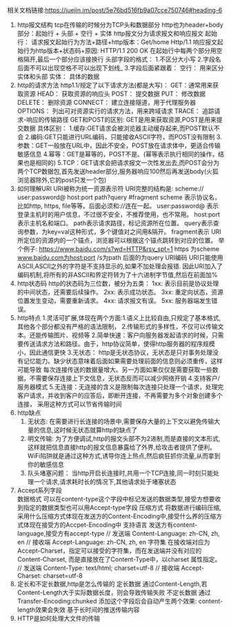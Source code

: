 相关文档链接:https://juejin.im/post/5e76bd516fb9a07cce750746#heading-6
1. http报文结构
    tcp在传输的时候分为TCP头和数据部分
    http也为header+body部分：起始行 + 头部 + 空行 + 实体
    http报文分为请求报文和响应报文
    起始行：
    请求报文起始行为方法+路径+http版本：Get/home Http/1.1
    响应报文起始行为http版本+状态码+原因: HTTP/1.1 200 OK
    在起始行中每两个部分用空格隔开,最后一个部分应该接换行
    头部字段的格式：
        1.不区分大小写
        2.字段名后面不可以出现空格不可以出现下划线_
        3.字段后面紧跟着：
    空行：
        用来区分实体和头部
    实体：
        具体的数据
2. http的请求方法
    http1.1/规定了以下请求方法(都是大写)：
        GET：通常用来获取资源
        HEAD： 获取资源的响应头
        POST： 提交数据
        PUT： 修改数据
        DELETE： 删除资源
        CONNECT： 建立连接隧道，用于代理服务器
        OPTIONS： 列出可对资源实行的请求方法，用来跨域请求
        TRACE： 追踪请求-响应的传输路径
    GET和POST的区别:
        GET是用来获取资源,POST是用来提交数据
        具体区别：
            1.缓存:GET请求会被浏览器主动缓存起来,而POST默认不会
            2.编码:GET只能进行URL编码，只能接收ASCII字符，而POST没有限制
            3.参数：GET一般放在URL中，因此不安全，POST放在请求体中，更适合传输敏感信息
            4.幂等：GET是幂等的，POST不是。(幂等表示执行相同的操作，结果也是相同的)
            5.TCP：GET请求会把请求报文一次性发出去,而POST会分为两个TCP数据包,首先发送header部分,服务器响应100然后再发送body(火狐浏览器除外,它的post只发一个包)
3. 如何理解URI
    URI被称为统一资源表示符
    URI完整的结构是: scheme:// user:password@ host:port path?query #fragment
        scheme 表示协议名，比如http, https, file等等。后面必须和://连在一起。
        user:password@ 表示登录主机时的用户信息，不过很不安全，不推荐使用，也不常用。
        host:port表示主机名和端口。
        path表示请求路径，标记资源所在位置。
        query表示查询参数，为key=val这种形式，多个键值对之间用&隔开。
        fragment表示 URI 所定位的资源内的一个锚点，浏览器可以根据这个锚点跳转到对应的位置。
        举个例子:
            https://www.baidu.com/s?wd=HTTP&rsv_spt=1
        https 为scheme www.baidu.com为host:port  /s为path 后面的为query
    URI编码
        URI只能使用ASCII,ASCII之外的字符是不支持显示的,如果不加处理会报错.
        因此URI加入了编码机制,将所有的非ASCII和界定符转为了十六进制字节值,然后在前面加%
4. http状态码
    http的状态码为三位数，被分为五类：
        1xx: 表示目前是协议处理的中间状态，还需要后续操作。
        2xx: 表示成功状态。
        3xx: 重定向状态，资源位置发生变动，需要重新请求。
        4xx: 请求报文有误。
        5xx: 服务器端发生错误。
5. http特点
    1.灵活可扩展,体现在两个方面:1.语义上比较自由,只规定了基本格式,其他各个部分都没有严格的语法限制，
                              2.传输形式的多样性，不仅可以传输文本。还能传输图片、视频等
    2.简单快速：客户向服务器发起请求的时候，只需要传送请求方法和路径。由于，http协议简单，使得http服务器的程序规模小，因此通信更快
    3.无状态： http是无状态协议，无状态是只对事务处理没有记忆能力。缺少状态意味着后面如果需要处理前面的信息则必须重传，这样可能导致
              每次连接传送的数据量增大。另一方面如果仅仅是需要获取一些数据，不需要保存连接上下文信息，无状态反而可以减少网络开销
    4.支持客户/服务器模式
    5.无连接：无连接的含义是限制每次连接只处理一个请求，处理完客户请求，并收到客户的应答后，即断开连接，不再需要为多个对象创建多个连接，
             采用这种方式可以节省传输时间
6. http缺点
    1. 无状态: 在需要进行长连接的场景中,需要保存大量的上下文以避免传输大量的信息,这时候无状态就算http的缺点了
    2. 明文传输: 为了方便调试,http的报文头部不为2进制,而是直接的文本形式,这样就把信息直接http的报文信息暴露给了外界,给攻击者提供了便利。
                WiFi陷阱就是通过这种方式,诱导你连上热点,然后疯狂抓你流量,从而拿到你的敏感信息
    3. 队头堵塞问题： 当http开启长连接时,共用一个TCP连接,同一时刻只能处理一个请求,请求耗时长的情况下,其他请求处于堵塞状态
7. Accept系列字段    
    数据格式
        可以在content-type这个字段中标记发送的数据类型,接受方想要收到指定的数据类型也可以用Accept-type字段
    压缩方式
        将数据进行编码压缩,采用什么压缩方式体现在发送方的Content-Encoding中,接受什么养的压缩方式体现在接受方的Accpet-Encoding中
    支持语言
        发送方有content-language,接受方有accept-type
        // 发送端
        Content-Language: zh-CN, zh, en
        // 接收端
        Accept-Language: zh-CN, zh, en
    字符集
        在接收端对应为Accept-Charset，指定可以接受的字符集，而在发送端并没有对应的Content-Charset, 而是直接放在了Content-Type中，以charset
        属性指定。
        // 发送端
        Content-Type: text/html; charset=utf-8
        // 接收端
        Accept-Charset: charset=utf-8
8. 定长和不定长数据,http是怎么传输的
    定长数据
        通过Content-Length,若Content-Length大于实际数据长度，则会导致传输失败
    不定长数据
        通过Transfer-Encoding:chunked
        添加这个字段后会自动产生两个效果:
         content-length效果会失效
         基于长时间的推送传输内容
9. HTTP是如何处理大文件的传输
    
